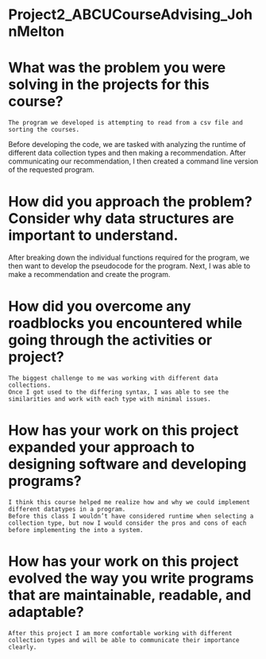 # Project2_ABCUCourseAdvising_JohnMelton




# What was the problem you were solving in the projects for this course?
	The program we developed is attempting to read from a csv file and sorting the courses.
  Before developing the code, we are tasked with analyzing the runtime of different data collection types and then making a recommendation.
	After communicating our recommendation, I then created a command line version of the requested program.

# How did you approach the problem? Consider why data structures are important to understand.
  After breaking down the individual functions required for the program, we then want to develop the pseudocode for the program.
  Next, I was able to make a recommendation and create the program.
	
# How did you overcome any roadblocks you encountered while going through the activities or project?
	The biggest challenge to me was working with different data collections.
	Once I got used to the differing syntax, I was able to see the similarities and work with each type with minimal issues.



# How has your work on this project expanded your approach to designing software and developing programs?
	I think this course helped me realize how and why we could implement different datatypes in a program.
	Before this class I wouldn’t have considered runtime when selecting a collection type, but now I would consider the pros and cons of each before implementing the into a system.

# How has your work on this project evolved the way you write programs that are maintainable, readable, and adaptable?
	After this project I am more comfortable working with different collection types and will be able to communicate their importance clearly. 

